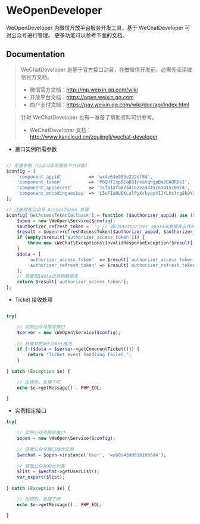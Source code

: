 # WeOpenDeveloper
WeOpenDeveloper 为微信开放平台服务开发工具，基于 WeChatDeveloper 可对公众号进行管理。
更多功能可以参考下面的文档。

Documentation
--


> WeChatDeveloper 是基于官方接口封装，在做微信开发前，必需先阅读微信官方文档。
>* 微信官方文档：http://mp.weixin.qq.com/wiki
>* 开放平台文档：https://open.weixin.qq.com
>* 商户支付文档：https://pay.weixin.qq.com/wiki/doc/api/index.html

> 针对 WeChatDeveloper 也有一准备了帮助资料可供参考。
>* WeChatDeveloper 文档：http://www.kancloud.cn/zoujingli/wechat-developer



* 接口实例所需参数
```php

// 配置参数（可以公众号服务平台获取）
$config = [
    'component_appid'          => 'wx4e63e993e222df8d',
    'component_token'          => 'P8QHTIxpBEq88IrxatqhgpBm2OAQROkI',
    'component_appsecret'      => '7cfa1afa87a41e2ea3445cea015c0974',
    'component_encodingaeskey' => 'L5uFIa0U6KLalPyXckyqoVIJYLhsfrg8k9YzybZIHsx',
];

// 注册授权公众号 AccessToken 处理
$config['GetAccessTokenCallback'] = function ($authorizer_appid) use ($config) {
    $open = new \WeOpen\Service($config);
    $authorizer_refresh_token = ''; // 通过$authorizer_appid从数据库去找吧，在授权绑定的时候获取
    $result = $open->refreshAccessToken($authorizer_appid, $authorizer_refresh_token);
    if (empty($result['authorizer_access_token'])) {
        throw new \WeChat\Exceptions\InvalidResponseException($result['errmsg'], '0');
    }
    $data = [
        'authorizer_access_token'  => $result['authorizer_access_token'],
        'authorizer_refresh_token' => $result['authorizer_refresh_token'],
    ];
    // 需要把$data记录到数据库
    return $result['authorizer_access_token'];
};
```

* Ticket 接收处理
```php

try{

    // 实例公众号服务接口
    $server = new \WeOpen\Service($config);
    
    // 获取并更新Ticket推送
    if (!($data = $server->getComonentTicket())) {
        return "Ticket event handling failed.";
    }
    
} catch (Exception $e) {

    // 出错啦，处理下吧
    echo $e->getMessage() . PHP_EOL;

}
```

* 实例指定接口
```php
try{

    // 实例公众号服务接口
    $open = new \WeOpen\Service($config);
    
    // 获取公众号接口操作实例
    $wechat = $open->instance('User', 'wx60a43dd8161666d4');
    
    // 获取公众号粉丝列表
    $list = $wechat->getUserList();
    var_export($list);
    
} catch (Exception $e) {

    // 出错啦，处理下吧
    echo $e->getMessage() . PHP_EOL;

}

